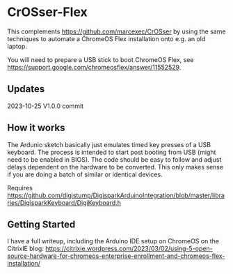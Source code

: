 # CrOSser-Flex
This complements https://github.com/marcexec/CrOSser by using the same techniques to automate a ChromeOS Flex installation onto e.g. an old laptop.

You will need to prepare a USB stick to boot ChromeOS Flex, see https://support.google.com/chromeosflex/answer/11552529.

## Updates
2023-10-25 V1.0.0 commit

## How it works
The Ardunio sketch basically just emulates timed key presses of a USB keyboard. The process is intended to start post booting from USB (might need to be enabled in BIOS).
The code should be easy to follow and adjust delays dependent on the hardware to be converted. This only makes sense if you are doing a batch of similar or identical devices.

Requires https://github.com/digistump/DigisparkArduinoIntegration/blob/master/libraries/DigisparkKeyboard/DigiKeyboard.h

## Getting Started
I have a full writeup, including the Arduino IDE setup on ChromeOS on the CitrixIE blog: https://citrixie.wordpress.com/2023/03/02/using-5-open-source-hardware-for-chromeos-enterprise-enrollment-and-chromeos-flex-installation/
